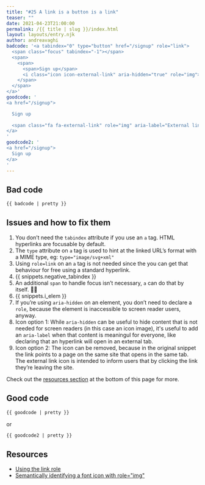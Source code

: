 ```yaml
---
title: "#25 A link is a button is a link"
teaser: ""
date: 2021-04-23T21:00:00
permalink: /{{ title | slug }}/index.html
layout: layouts/entry.njk
author: andreavaghi
badcode: '<a tabindex="0" type="button" href="/signup" role="link">
  <span class="focus" tabindex="-1"></span>
  <span>
    <span>
      <span>Sign up</span>
      <i class="icon icon-external-link" aria-hidden="true" role="img"></i>
    </span>
  </span>
</a>'
goodcode: '
<a href="/signup">

  Sign up  
  
  <span class="fa fa-external-link" role="img" aria-label="External link" target="_blank"></span>
</a>
'
goodcode2: '
<a href="/signup">
  Sign up  
</a>
'
---
```


<div class="section bad">

## Bad code

```html
{{ badcode | pretty }}
```

</div>

<div class="section" id="issues">

## Issues and how to fix them

1. You don’t need the `tabindex` attribute if you use an `a` tag. HTML hyperlinks are focusable by default.
2. The `type` attribute on `a` tag is used to hint at the linked URL’s format with a MIME type, eg: `type="image/svg+xml"`
3. Using `role=link` on an `a` tag is not needed since the you can get that behaviour for free using a standard hyperlink.
4. {{ snippets.negative_tabindex }}
1. An additional `span` to handle focus isn’t necessary, `a` can do that by itself. 💪🏻
5. {{ snippets.i_elem }}
1. If you’re using `aria-hidden` on an element, you don’t need to declare a `role`, because the element is inaccessible to screen reader users, anyway.
6. Icon option 1: While `aria-hidden` can be useful to hide content that is not needed for screen readers (in this case an icon image), it's useful to add an `aria-label` when that content is meaningul for everyone, like declaring that an hyperlink will open in an external tab.
1. Icon option 2: The icon can be removed, because in the original snippet the link points to a page on the same site that opens in the same tab. The external link icon is intended to inform users that by clicking the link they’re leaving the site.

Check out the [resources section](#resources) at the bottom of this page for more.

</div>

<div class="section">

## Good code

```html
{{ goodcode | pretty }}
```

or

```html
{{ goodcode2 | pretty }}
```

</div>

<div class="section">

<h2 id="resources">Resources</h2>

- [Using the link role](https://developer.mozilla.org/en-US/docs/Web/Accessibility/ARIA/ARIA_Techniques/Using_the_link_role)
- [Semantically identifying a font icon with role="img"](https://www.w3.org/WAI/WCAG21/Techniques/aria/ARIA24.html)

</div>
